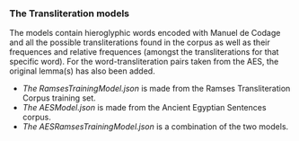 ### The Transliteration models

The models contain hieroglyphic words encoded with Manuel de Codage and all the possible transliterations found in the corpus as well as their frequences and relative frequences (amongst the transliterations for that specific word). For the word-transliteration pairs taken from the AES, the original lemma(s) has also been added.

* _The RamsesTrainingModel.json_ is made from the Ramses Transliteration Corpus training set.
* _The AESModel.json_ is made from the Ancient Egyptian Sentences corpus.
* _The AESRamsesTrainingModel.json_ is a combination of the two models.
